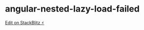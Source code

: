 # angular-nested-lazy-load-failed

[Edit on StackBlitz ⚡️](https://stackblitz.com/edit/angular-nested-lazy-load-failed)